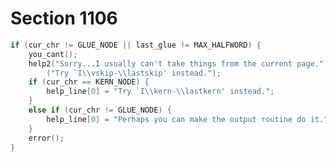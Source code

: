 # Section 1106

```c << Apologize for inability to do the operation now, unless \unskip follows non-glue >>=
if (cur_chr != GLUE_NODE || last_glue != MAX_HALFWORD) {
    you_cant();
    help2("Sorry...I usually can't take things from the current page.")
        ("Try `I\\vskip-\\lastskip' instead.");
    if (cur_chr == KERN_NODE) {
        help_line[0] = "Try `I\\kern-\\lastkern' instead.";
    }
    else if (cur_chr != GLUE_NODE) {
        help_line[0] = "Perhaps you can make the output routine do it.";
    }
    error();
}
```
